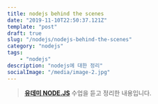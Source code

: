 ```yaml
---
title: nodejs behind the scenes
date: "2019-11-10T22:50:37.121Z"
template: "post"
draft: true
slug: "/nodejs/nodejs-behind-the-scenes"
category: "nodejs"
tags:
    - "nodejs"
description: "nodejs에 대한 정리"
socialImage: "/media/image-2.jpg"
---
```


> **[유데미 NODE.JS](https://www.udemy.com/course/nodejs-express-mongodb-bootcamp/)** 수업을 듣고 정리한 내용입니다.
